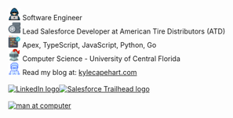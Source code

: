 <div style="display: flex; flex-direction: column;">
    <div><img src="assets/img/hacker.png" width="25px" alt="hacker"/>  Software Engineer</div>
    <div><img src="assets/img/wheel.png" width="25px" alt="pile of tires"/>  Lead Salesforce Developer at American Tire Distributors (ATD)</div>
    <div><img src="assets/img/code.png" width="25px" alt="computer screen with code"/>  Apex, TypeScript, JavaScript, Python, Go</div>
    <div><img src="assets/img/knight.png" width="25px" alt="knight's helmet"/>  Computer Science - University of Central Florida</div>
    <div><img src="assets/img/website_logo.png" width="25px" alt="man at computer"/>  Read my blog at: <a href="https://kylecapehart.com" target="_blank">kylecapehart.com</a></div>
</div>
<br/>
<div style="display: flex; flex-direction: row;">
    <a href="https://www.linkedin.com/in/kyle-capehart/" alt="Trailhead Profile" target="_blank"><img src="https://img.shields.io/badge/LinkedIn-0077B5?style=for-the-badge&logo=linkedin&logoColor=white" alt="LinkedIn logo"/><a>
    <a href="https://www.salesforce.com/trailblazer/kcapehart" alt="LinkedIn Profile" target="_blank"><img src="https://img.shields.io/badge/Salesforce-00A1E0?style=for-the-badge&logo=Salesforce&logoColor=white" alt="Salesforce Trailhead logo"/></a>
</div>
<br/>
<a href="https://github-readme-stats.vercel.app/api/top-langs/?username=k-capehart&layout=compact&hide=CSS" alt="Personal Website and Blog" target="_blank"><img src="https://github-readme-stats.vercel.app/api/top-langs/?username=k-capehart&layout=compact&hide=CSS" alt="man at computer"/></a>
<br/>
